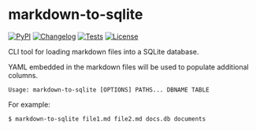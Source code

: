 # markdown-to-sqlite

[![PyPI](https://img.shields.io/pypi/v/markdown-to-sqlite.svg)](https://pypi.python.org/pypi/markdown-to-sqlite)
[![Changelog](https://img.shields.io/github/v/release/simonw/markdown-to-sqlite?include_prereleases&label=changelog)](https://github.com/simonw/markdown-to-sqlite/releases)
[![Tests](https://github.com/simonw/markdown-to-sqlite/workflows/Test/badge.svg)](https://github.com/simonw/markdown-to-sqlite/actions?query=workflow%3ATest)
[![License](https://img.shields.io/badge/license-Apache%202.0-blue.svg)](https://github.com/simonw/markdown-to-sqlite/blob/main/LICENSE)

CLI tool for loading markdown files into a SQLite database.

YAML embedded in the markdown files will be used to populate additional columns.

    Usage: markdown-to-sqlite [OPTIONS] PATHS... DBNAME TABLE

For example:

    $ markdown-to-sqlite file1.md file2.md docs.db documents
